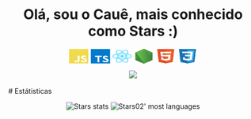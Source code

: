 <h1 align="center">Olá, sou o Cauê, mais conhecido como Stars :)</h1>

<p align="center">
  <img align="center" alt="Js" height="30" width="40" src="https://raw.githubusercontent.com/devicons/devicon/master/icons/javascript/javascript-plain.svg">
  <img align="center" alt="Ts" height="30" width="40" src="https://raw.githubusercontent.com/devicons/devicon/master/icons/typescript/typescript-plain.svg">
  <img align="center" alt="React" height="30" width="40" src="https://raw.githubusercontent.com/devicons/devicon/master/icons/react/react-original.svg">
  <img align="center" alt="Node.js" height="30" width="40" src="https://raw.githubusercontent.com/devicons/devicon/master/icons/nodejs/nodejs-original.svg">
  <img align="center" alt="HTML" height="30" width="40" src="https://raw.githubusercontent.com/devicons/devicon/master/icons/html5/html5-original.svg">
  <img align="center" alt="CSS" height="30" width="40" src="https://raw.githubusercontent.com/devicons/devicon/master/icons/css3/css3-original.svg">
</p>

<p align="center">
  <a href="https://discord.com/users/904891162362519562">
    <img src="https://lanyard.cnrad.dev/api/1068374487550152754?bg=0d1117">
  </a>
</p>
# Estátisticas
<p align="center">
<img width="395em" src="https://github-readme-stats.vercel.app/api?username=stars02&show_icons=true&theme=vision-friendly-dark" alt="Stars stats"/>
<img width="355em" src="https://github-readme-stats.vercel.app/api/top-langs/?username=stars02&layout=compact&theme=vision-friendly-dark" alt="Stars02' most languages"/>
</p>
</div>
